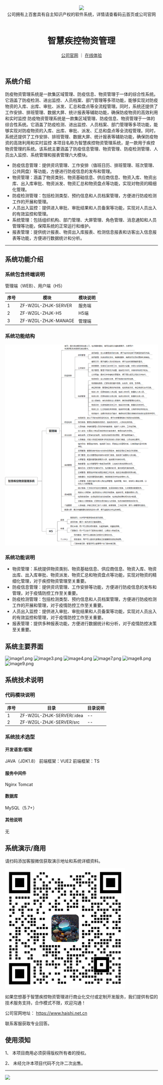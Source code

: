 <br/>

<div align="center" >
    <img src="https://www.haishi.net.cn/img/17f49ecef80e4c6248070c401a94c032.0ff19479.png" />
<br/>
<div>公司拥有上百套具有自主知识产权的软件系统，详情请查看码云首页或公司官网</div>
</div>

<div align="center">
<br/>
<h1>智慧疾控物资管理</h1>

<a href="https://www.haishi.net.cn/">公司官网</a> ｜ <a href="https://www.haishi.net.cn/">在线体验</a>

<br/>

</div>


## 系统介绍


防疫物资管理系统是一款集区域管理、防疫信息、物资管理于一体的综合性系统。它涵盖了防疫检测、进出监控、人员档案、部门管理等多项功能，能够实现对防疫物资的入库、出库、审批、派发、汇总和盘点等全流程管理。同时，系统还提供了工作安排、排班管理、数据大屏、统计报表等辅助功能，确保防疫物资的高效利用和实时监控
防疫物资管理系统是一款集区域管理、防疫信息、物资管理于一体的综合性系统。它涵盖了防疫检测、进出监控、人员档案、部门管理等多项功能，能够实现对防疫物资的入库、出库、审批、派发、汇总和盘点等全流程管理。同时，系统还提供了工作安排、排班管理、数据大屏、统计报表等辅助功能，确保防疫物资的高效利用和实时监控
本项目名称为智慧疾控物资管理系统，是一款用于疾控物资管理的系统。该系统主要涵盖了防疫信息管理、物资管理、防疫检测管理、人员出入监控、系统管理和报表管理六大模块。
- 防疫信息管理：提供资讯管理、工作安排（值班日历、排班管理、班次管理、公共网盘）等功能，方便进行防疫信息的发布和管理。
- 物资管理：涵盖了物资类别、物资基础信息、供应商信息、物资入库、物资出库、出入库审批、物资派发、物资汇总和物资盘点等功能，实现对物资的精细化管理。
- 防疫检测管理：包括检测类型、预约信息和人员档案管理，方便进行防疫检测工作的开展和管理。
- 人员出入监控：提供进入审批、审批结果和人员备案等功能，实现对人员出入的有效监控和管理。
- 系统管理：包括组织机构、部门管理、大屏管理、角色管理、消息通知和人员管理等功能，保障系统的正常运行和维护。
- 报表管理：提供统计报表、物资出入库报表、检测信息报表和访客出入信息报表等功能，方便进行数据统计和分析。
                


<hr/>

## 系统功能介绍

### 系统包含终端说明

管理端（WEB）、用户端（H5）

| 序号 | 模块                | 模块说明 |
| ---- | ------------------- | -------- |
| 1    | ZF-WZGL-ZHJK-SERVER | 服务端   |
| 2    | ZF-WZGL-ZHJK-H5     | H5端     |
| 3    | ZF-WZGL-ZHJK-MANAGE | 管理端   |

### 系统功能结构

![](./images/swdt.png)

### 系统功能说明

- 物资管理：系统提供物资类别、物资基础信息、供应商信息、物资入库、物资出库、出入库审批、物资派发、物资汇总和物资盘点等功能，实现对物资的精细化管理，对于疾控物资管理至关重要。
- 防疫信息管理：提供资讯管理、工作安排等功能，方便进行防疫信息的发布和管理，对于疫情防控工作至关重要。
- 防疫检测管理：包括检测类型、预约信息和人员档案管理，方便进行防疫检测工作的开展和管理，对于疫情防控工作至关重要。
- 人员出入监控：提供进入审批、审批结果和人员备案等功能，实现对人员出入的有效监控和管理，对于疫情防控工作至关重要。
- 报表管理：提供多种报表功能，方便进行数据统计和分析，对于疫情防控决策至关重要。

## 系统主要界面

![image1.png](http://codeimg.haishi.net.cn/ZF-WZGL-ZHJK_1.png)
![image3.png](http://codeimg.haishi.net.cn/ZF-WZGL-ZHJK_3.png)
![image4.png](http://codeimg.haishi.net.cn/ZF-WZGL-ZHJK_4.png)
![image7.png](http://codeimg.haishi.net.cn/ZF-WZGL-ZHJK_7.png)
![image8.png](http://codeimg.haishi.net.cn/ZF-WZGL-ZHJK_8.png)
![image9.png](http://codeimg.haishi.net.cn/ZF-WZGL-ZHJK_9.png)

## 系统技术说明

### 代码模块说明

| 序号 | 目录                      | 目录说明 |
| ---- | ------------------------- | -------- |
| 1    | ZF-WZGL-ZHJK-SERVER/.idea | --       |
| 2    | ZF-WZGL-ZHJK-SERVER/src   | --       |

### 系统技术选型

#### 开发语言/框架

JAVA（JDK1.8）
前端框架：VUE2
前端框架：TS

#### 服务中间件

Nginx
Tomcat

#### 数据库

MySQL（5.7+）

#### 其他说明

无


## 系统演示/商用

请扫码添加客服微信获取演示地址和系统详细资料。

![](./images/kf.png)

如果您想基于智慧疾控物资管理进行商业化交付或定制开发服务，我们提供有偿的技术服务支持，合作模式不限，欢迎沟通！

公司官网地址： <a href="https://www.haishi.net.cn/">https://www.haishi.net.cn</a>

联系客服获取专业回答。


## 使用须知

1、 本项目商用必须获得版权所有者的授权。

2、 未经允许本项目代码不允许二次出售。

<hr/>

![](./images/gsjj.png)